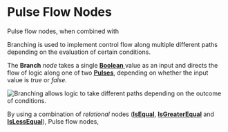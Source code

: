 # Pulse Flow Nodes

Pulse flow nodes, when combined with

Branching is used to implement control flow along multiple different paths depending on the evaluation of certain conditions.

The **Branch** _node_ takes a single [**Boolean** ](../../../data-types/bool.md)value as an input and directs the flow of logic along one of two [**Pulses**](./), depending on whether the input value is _true_ or _false._

![Branching allows logic to take different paths depending on the outcome of conditions. ](../../../../.gitbook/assets/flowcontrolexample%20%281%29.jpg)

By using a combination of _relational_ nodes \([**IsEqual**](./), [**IsGreaterEqual**](./) and [**IsLessEqual**](./)\), Pulse flow nodes,

